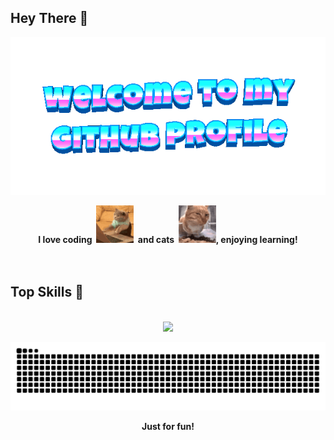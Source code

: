 ## Hey There 👋

<div align="center">
	<img src="welcome-header.gif" alt="welcome to my github profile">
	<br>
</div>

<p align="center">
	<b>I love coding&nbsp;&nbsp;<img src="cat-typing.gif" alt="Cat Typing" width="60" height="60">&nbsp;&nbsp;and cats&nbsp;&nbsp;<img src="fresh-bro.gif" alt="Fresh Bro" width="60" height="60">, enjoying learning!</b>
	<br>
	<br>
	<br>
</p>

## Top Skills 👾

<p align="center">
	<br>
	<a href="https://skillicons.dev">
		<img src="https://skillicons.dev/icons?i=js,html,css,python,rust,go,vue,vite,pytorch,docker,kubernetes,terraform,postgres,redis,obsidian" />
	</a>
</p>

<p align="center">
  <img src="https://github.com/SAKURA-CAT/SAKURA-CAT/raw/output/github-contribution-grid-snake.svg" alt="snake"></center>
</p>

<p align="center">
	<b>Just for fun!</b>
</p>
